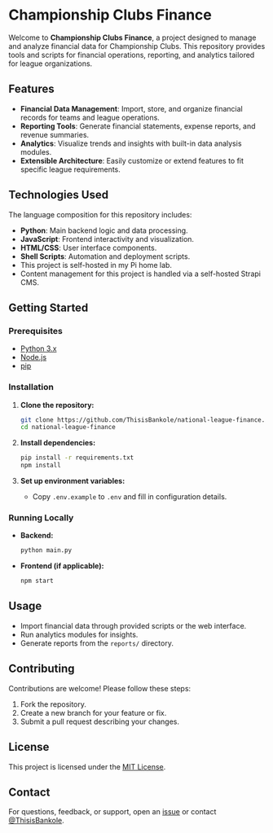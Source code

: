 # Championship Clubs Finance

Welcome to **Championship Clubs Finance**, a project designed to manage and analyze financial data for Championship Clubs. This repository provides tools and scripts for financial operations, reporting, and analytics tailored for league organizations.


## Features

- **Financial Data Management**: Import, store, and organize financial records for teams and league operations.
- **Reporting Tools**: Generate financial statements, expense reports, and revenue summaries.
- **Analytics**: Visualize trends and insights with built-in data analysis modules.
- **Extensible Architecture**: Easily customize or extend features to fit specific league requirements.

## Technologies Used

The language composition for this repository includes:
- **Python**: Main backend logic and data processing.
- **JavaScript**: Frontend interactivity and visualization.
- **HTML/CSS**: User interface components.
- **Shell Scripts**: Automation and deployment scripts.
- This project is self-hosted in my Pi home lab.
- Content management for this project is handled via a self-hosted Strapi CMS.

## Getting Started

### Prerequisites

- [Python 3.x](https://www.python.org/downloads/)
- [Node.js](https://nodejs.org/)
- [pip](https://pip.pypa.io/en/stable/)

### Installation

1. **Clone the repository:**
   ```sh
   git clone https://github.com/ThisisBankole/national-league-finance.git
   cd national-league-finance
   ```

2. **Install dependencies:**
   ```sh
   pip install -r requirements.txt
   npm install
   ```

3. **Set up environment variables:**
   - Copy `.env.example` to `.env` and fill in configuration details.

### Running Locally

- **Backend:**
  ```sh
  python main.py
  ```
- **Frontend (if applicable):**
  ```sh
  npm start
  ```

## Usage

- Import financial data through provided scripts or the web interface.
- Run analytics modules for insights.
- Generate reports from the `reports/` directory.

## Contributing

Contributions are welcome! Please follow these steps:
1. Fork the repository.
2. Create a new branch for your feature or fix.
3. Submit a pull request describing your changes.

## License

This project is licensed under the [MIT License](LICENSE).

## Contact

For questions, feedback, or support, open an [issue](https://github.com/ThisisBankole/national-league-finance/issues) or contact [@ThisisBankole](https://github.com/ThisisBankole).
